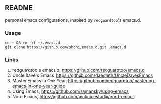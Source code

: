## README
personal emacs configurations, inspired by `redguardtoo`'s emacs.d.

### Usage

```terminal
cd ~ && rm -rf ~/.emacs.d
git clone https://github.com/shohi/emacs.d.git .emacs.d
```

### Links

1. redguardtoo's emacs.d, <https://github.com/redguardtoo/emacs.d>
2. Uncle Dave's Emacs, <https://github.com/daedreth/UncleDavesEmacs>
3. Master Emacs in One Year, <https://github.com/redguardtoo/mastering-emacs-in-one-year-guide>
4. Using Emacs, <https://github.com/zamansky/using-emacs>
5. Nord Emacs, <https://github.com/arcticicestudio/nord-emacs>
